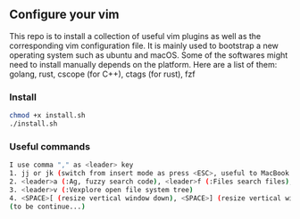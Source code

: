 ## Configure your vim 

This repo is to install a collection of useful vim plugins as well as the corresponding vim configuration file. 
It is mainly used to bootstrap a new operating system such as ubuntu and macOS. Some of the softwares might need to install manually depends on the platform.
Here are a list of them: golang, rust, cscope (for C++), ctags (for rust), fzf 


### Install

```bash
chmod +x install.sh
./install.sh
```
### Useful commands

```bash
I use comma "," as <leader> key
1. jj or jk (switch from insert mode as press <ESC>, useful to MacBook touchbar)
2. <leader>a (:Ag, fuzzy search code), <leader>f (:Files search files), :Tags (search ctags -R . generated)
3. <leader>v (:Vexplore open file system tree)
4. <SPACE>[ (resize vertical window down), <SPACE>] (resize vertical window up), <leader>x (close current window), <leader>q (close current buffer)
(to be continue...)
```


